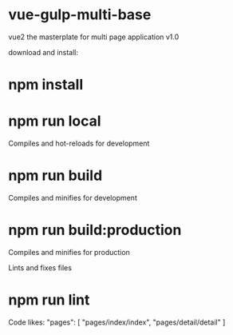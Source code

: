 # vue-gulp-multi-base
vue2 the masterplate for multi page application v1.0

download and install:
# npm install

# npm run local
Compiles and hot-reloads for development

# npm run build
Compiles and minifies for development

# npm run build:production
Compiles and minifies for production

Lints and fixes files
# npm run lint

Code likes:
"pages": [
    "pages/index/index",
    "pages/detail/detail"
]
